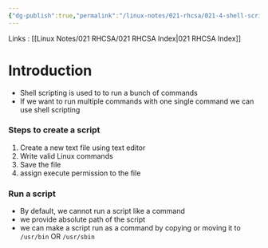 ```yaml
---
{"dg-publish":true,"permalink":"/linux-notes/021-rhcsa/021-4-shell-scripting/021-4-1-shell-scripting/"}
---
```


Links : [[Linux Notes/021 RHCSA/021 RHCSA Index\|021 RHCSA Index]]

# Introduction 

- Shell scripting is used to to run a bunch of commands
- If we want to run multiple commands with one single command we can use shell scripting

### Steps to create a script

1. Create a new text file using text editor
2. Write valid Linux commands 
3. Save the file
4. assign execute permission to the file


### Run a script

- By default, we cannot run a script like a command
- we provide absolute path of the script
- we can make a script run as a command by copying or moving it to `/usr/bin` OR `/usr/sbin`